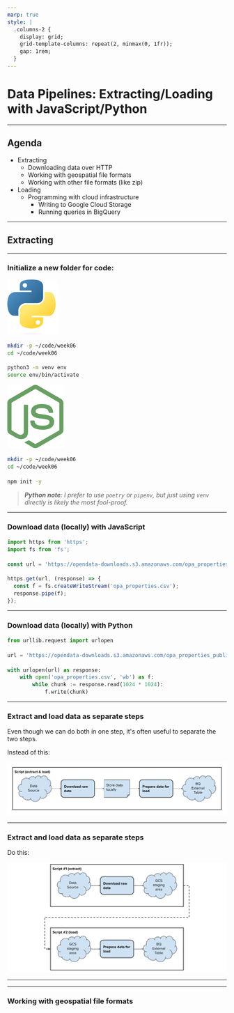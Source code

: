 ```yaml
---
marp: true
style: |
  .columns-2 {
    display: grid;
    grid-template-columns: repeat(2, minmax(0, 1fr));
    gap: 1rem;
  }
---
```


# Data Pipelines: Extracting/Loading with JavaScript/Python

---

## Agenda

- Extracting
  - Downloading data over HTTP
  - Working with geospatial file formats
  - Working with other file formats (like zip)
- Loading
  - Programming with cloud infrastructure
    - Writing to Google Cloud Storage
    - Running queries in BigQuery

---

## Extracting

---

### Initialize a new folder for code:

<div class="columns-2">
<div>

![Python h:32](images/Python_icon.png)

```bash
mkdir -p ~/code/week06
cd ~/code/week06

python3 -m venv env
source env/bin/activate
```

</div>
<div>

![Node.js h:32](images/Node.js_icon.png)

```bash
mkdir -p ~/code/week06
cd ~/code/week06

npm init -y
```

</div>
</div>

> _**Python note**: I prefer to use `poetry` or `pipenv`, but just using `venv` directly is likely the most fool-proof._

---

### Download data (locally) with JavaScript

```javascript
import https from 'https';
import fs from 'fs';

const url = 'https://opendata-downloads.s3.amazonaws.com/opa_properties_public.csv';

https.get(url, (response) => {
  const f = fs.createWriteStream('opa_properties.csv');
  response.pipe(f);
});
```

---

### Download data (locally) with Python

```python
from urllib.request import urlopen

url = 'https://opendata-downloads.s3.amazonaws.com/opa_properties_public.csv'

with urlopen(url) as response:
    with open('opa_properties.csv', 'wb') as f:
        while chunk := response.read(1024 * 1024):
            f.write(chunk)
```

---

### Extract and load data as separate steps

Even though we can do both in one step, it's often useful to separate the two steps.

Instead of this:

![Extract and load in a single script width:1200px](images/single-extract-load-sequence.svg)

---

### Extract and load data as separate steps

Do this:

![Extract and load in a single script width:1200px](images/separate-extract-and-load-sequences.svg)

---



---

### Working with geospatial file formats

